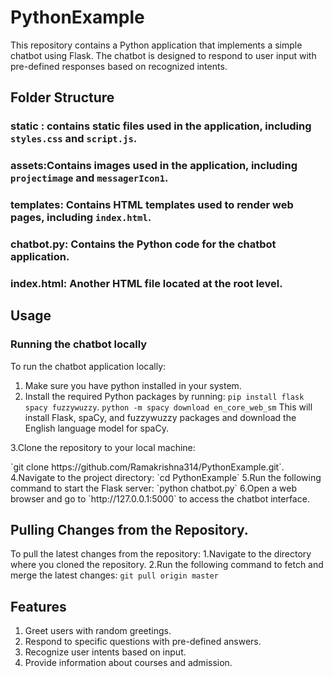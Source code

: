 # PythonExample
This repository contains a Python application that implements a simple chatbot using Flask. The chatbot is designed to respond to user input with pre-defined responses based on recognized intents.
## Folder Structure
### static : contains static files used in the application, including `styles.css` and `script.js`.
   ### assets:Contains images used in the application, including `projectimage` and `messagerIcon1`.
### templates: Contains HTML templates used to render web pages, including `index.html`.
### chatbot.py: Contains the Python code for the chatbot application.
### index.html: Another HTML file located at the root level.
## Usage
### Running the chatbot locally
To run the chatbot application locally:
1. Make sure you have python installed in your system.
2. Install the required Python packages by running:
   `pip install flask spacy fuzzywuzzy`.
   `python -m spacy download en_core_web_sm`
   This will install Flask, spaCy, and fuzzywuzzy packages and download the English language model for spaCy.
<p>3.Clone the repository to your local machine:</p>
 `git clone https://github.com/Ramakrishna314/PythonExample.git`.
4.Navigate to the project directory:
  `cd PythonExample`
5.Run the following command to start the Flask server:
   `python chatbot.py`
6.Open a web browser and go to `http://127.0.0.1:5000` to access the chatbot interface.

## Pulling Changes from the Repository.
To pull the latest changes from the repository:
1.Navigate to the directory where you cloned the repository.
2.Run the following command to fetch and merge the latest changes:
 `git pull origin master`

## Features 
1. Greet users with random greetings.
2. Respond to specific questions with pre-defined answers.
3. Recognize user intents based on input.
4. Provide information about courses and admission.


